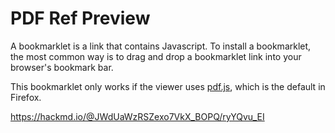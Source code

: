 # PDF Ref Preview

A bookmarklet is a link that contains Javascript. To install a bookmarklet, the most common way is to drag and drop a bookmarklet link into your browser's bookmark bar.

This bookmarklet only works if the viewer uses [pdf.js](https://github.com/mozilla/pdf.js/), which is the default in Firefox.

https://hackmd.io/@JWdUaWzRSZexo7VkX_BOPQ/ryYQvu_EI